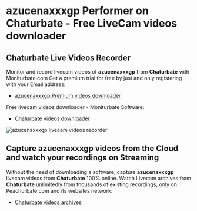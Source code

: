 # azucenaxxxgp Performer on Chaturbate - Free LiveCam videos downloader

## Chaturbate Live Videos Recorder

Monitor and record livecam videos of **azucenaxxxgp** from **Chaturbate** with Moniturbate.com
Get a premium trial for free by just and only registering with your Email address:
* [azucenaxxxgp Premium videos downloader](https://moniturbate.com/request-demo-licence-key.html)

Free livecam videos downloader - Moniturbate Software:
* [Chaturbate videos downloader](https://moniturbate.com/moniturbate-download-software.html)

![azucenaxxxgp livecam videos recorder](https://peachurnet.com/templates/moniturbate-software.png)


## Capture azucenaxxxgp videos from the Cloud and watch your recordings on Streaming

Without the need of downloading a software, capture **azucenaxxxgp** livecam videos from **Chaturbate** 100% online.
Watch Livecam archives from **Chaturbate** unlimitedly from thousands of existing recordings, only on Peachurbate.com and its websites network:
* [Chaturbate videos archives](https://peachurnet.com/)